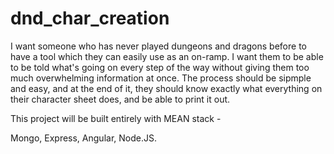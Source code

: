 # dnd_char_creation

I want someone who has never played dungeons and dragons before to have a tool which they can easily use as an on-ramp. I want them to be able to be told what's going on every step of the way without giving them too much overwhelming information at once. The process should be sipmple and easy, and at the end of it, they should know exactly what everything on their character sheet does, and be able to print it out.

This project will be built entirely with MEAN stack -

Mongo, Express, Angular, Node.JS.
